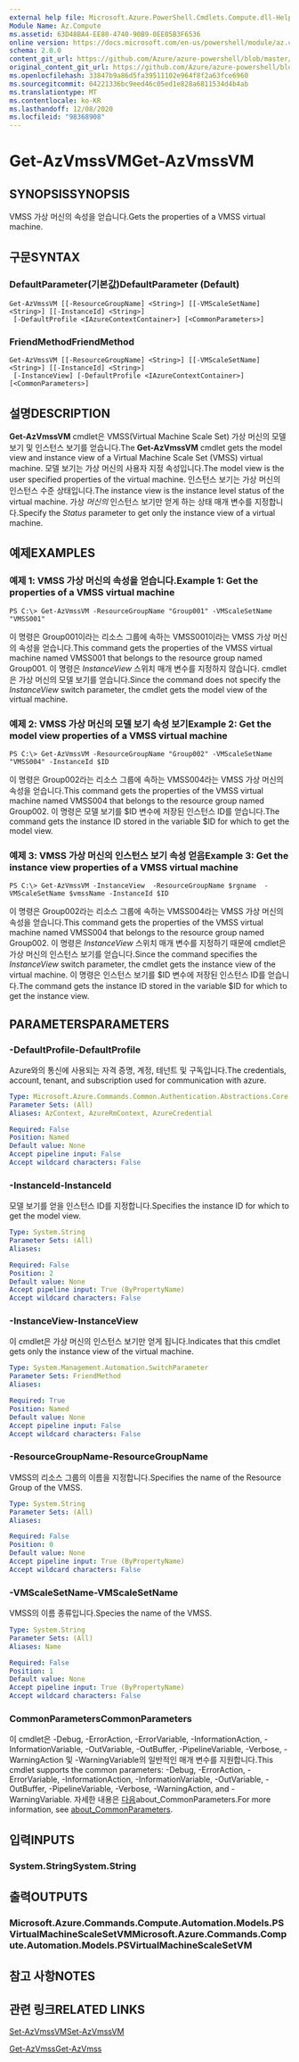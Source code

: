 ```yaml
---
external help file: Microsoft.Azure.PowerShell.Cmdlets.Compute.dll-Help.xml
Module Name: Az.Compute
ms.assetid: 63D48BA4-EE80-4740-90B9-0EE05B3F6536
online version: https://docs.microsoft.com/en-us/powershell/module/az.compute/get-azvmssvm
schema: 2.0.0
content_git_url: https://github.com/Azure/azure-powershell/blob/master/src/Compute/Compute/help/Get-AzVmssVM.md
original_content_git_url: https://github.com/Azure/azure-powershell/blob/master/src/Compute/Compute/help/Get-AzVmssVM.md
ms.openlocfilehash: 33847b9a86d5fa39511102e964f8f2a63fce6960
ms.sourcegitcommit: 04221336bc9eed46c05ed1e828a6811534d4b4ab
ms.translationtype: MT
ms.contentlocale: ko-KR
ms.lasthandoff: 12/08/2020
ms.locfileid: "98368908"
---
```

# <span data-ttu-id="9f311-101">Get-AzVmssVM</span><span class="sxs-lookup"><span data-stu-id="9f311-101">Get-AzVmssVM</span></span>

## <span data-ttu-id="9f311-102">SYNOPSIS</span><span class="sxs-lookup"><span data-stu-id="9f311-102">SYNOPSIS</span></span>
<span data-ttu-id="9f311-103">VMSS 가상 머신의 속성을 얻습니다.</span><span class="sxs-lookup"><span data-stu-id="9f311-103">Gets the properties of a VMSS virtual machine.</span></span>

## <span data-ttu-id="9f311-104">구문</span><span class="sxs-lookup"><span data-stu-id="9f311-104">SYNTAX</span></span>

### <span data-ttu-id="9f311-105">DefaultParameter(기본값)</span><span class="sxs-lookup"><span data-stu-id="9f311-105">DefaultParameter (Default)</span></span>
```
Get-AzVmssVM [[-ResourceGroupName] <String>] [[-VMScaleSetName] <String>] [[-InstanceId] <String>]
 [-DefaultProfile <IAzureContextContainer>] [<CommonParameters>]
```

### <span data-ttu-id="9f311-106">FriendMethod</span><span class="sxs-lookup"><span data-stu-id="9f311-106">FriendMethod</span></span>
```
Get-AzVmssVM [[-ResourceGroupName] <String>] [[-VMScaleSetName] <String>] [[-InstanceId] <String>]
 [-InstanceView] [-DefaultProfile <IAzureContextContainer>] [<CommonParameters>]
```

## <span data-ttu-id="9f311-107">설명</span><span class="sxs-lookup"><span data-stu-id="9f311-107">DESCRIPTION</span></span>
<span data-ttu-id="9f311-108">**Get-AzVmssVM** cmdlet은 VMSS(Virtual Machine Scale Set) 가상 머신의 모델 보기 및 인스턴스 보기를 얻습니다.</span><span class="sxs-lookup"><span data-stu-id="9f311-108">The **Get-AzVmssVM** cmdlet gets the model view and instance view of a Virtual Machine Scale Set (VMSS) virtual machine.</span></span>
<span data-ttu-id="9f311-109">모델 보기는 가상 머신의 사용자 지정 속성입니다.</span><span class="sxs-lookup"><span data-stu-id="9f311-109">The model view is the user specified properties of the virtual machine.</span></span>
<span data-ttu-id="9f311-110">인스턴스 보기는 가상 머신의 인스턴스 수준 상태입니다.</span><span class="sxs-lookup"><span data-stu-id="9f311-110">The instance view is the instance level status of the virtual machine.</span></span>
<span data-ttu-id="9f311-111">가상 *머신의* 인스턴스 보기만 얻게 하는 상태 매개 변수를 지정합니다.</span><span class="sxs-lookup"><span data-stu-id="9f311-111">Specify the *Status* parameter to get only the instance view of a virtual machine.</span></span>

## <span data-ttu-id="9f311-112">예제</span><span class="sxs-lookup"><span data-stu-id="9f311-112">EXAMPLES</span></span>

### <span data-ttu-id="9f311-113">예제 1: VMSS 가상 머신의 속성을 얻습니다.</span><span class="sxs-lookup"><span data-stu-id="9f311-113">Example 1: Get the properties of a VMSS virtual machine</span></span>
```
PS C:\> Get-AzVmssVM -ResourceGroupName "Group001" -VMScaleSetName "VMSS001"
```

<span data-ttu-id="9f311-114">이 명령은 Group001이라는 리소스 그룹에 속하는 VMSS001이라는 VMSS 가상 머신의 속성을 얻습니다.</span><span class="sxs-lookup"><span data-stu-id="9f311-114">This command gets the properties of the VMSS virtual machine named VMSS001 that belongs to the resource group named Group001.</span></span>
<span data-ttu-id="9f311-115">이 명령은 *InstanceView* 스위치 매개 변수를 지정하지 않습니다. cmdlet은 가상 머신의 모델 보기를 얻습니다.</span><span class="sxs-lookup"><span data-stu-id="9f311-115">Since the command does not specify the *InstanceView* switch parameter, the cmdlet gets the model view of the virtual machine.</span></span>

### <span data-ttu-id="9f311-116">예제 2: VMSS 가상 머신의 모델 보기 속성 보기</span><span class="sxs-lookup"><span data-stu-id="9f311-116">Example 2: Get the model view properties of a VMSS virtual machine</span></span>
```
PS C:\> Get-AzVmssVM -ResourceGroupName "Group002" -VMScaleSetName "VMSS004" -InstanceId $ID
```

<span data-ttu-id="9f311-117">이 명령은 Group002라는 리소스 그룹에 속하는 VMSS004라는 VMSS 가상 머신의 속성을 얻습니다.</span><span class="sxs-lookup"><span data-stu-id="9f311-117">This command gets the properties of the VMSS virtual machine named VMSS004 that belongs to the resource group named Group002.</span></span>
<span data-ttu-id="9f311-118">이 명령은 모델 보기를 $ID 변수에 저장된 인스턴스 ID를 얻습니다.</span><span class="sxs-lookup"><span data-stu-id="9f311-118">The command gets the instance ID stored in the variable $ID for which to get the model view.</span></span>

### <span data-ttu-id="9f311-119">예제 3: VMSS 가상 머신의 인스턴스 보기 속성 얻음</span><span class="sxs-lookup"><span data-stu-id="9f311-119">Example 3: Get the instance view properties of a VMSS virtual machine</span></span>
```
PS C:\> Get-AzVmssVM -InstanceView  -ResourceGroupName $rgname  -VMScaleSetName $vmssName -InstanceId $ID
```

<span data-ttu-id="9f311-120">이 명령은 Group002라는 리소스 그룹에 속하는 VMSS004라는 VMSS 가상 머신의 속성을 얻습니다.</span><span class="sxs-lookup"><span data-stu-id="9f311-120">This command gets the properties of the VMSS virtual machine named VMSS004 that belongs to the resource group named Group002.</span></span>
<span data-ttu-id="9f311-121">이 명령은 *InstanceView* 스위치 매개 변수를 지정하기 때문에 cmdlet은 가상 머신의 인스턴스 보기를 얻습니다.</span><span class="sxs-lookup"><span data-stu-id="9f311-121">Since the command specifies the *InstanceView* switch parameter, the cmdlet gets the instance view of the virtual machine.</span></span>
<span data-ttu-id="9f311-122">이 명령은 인스턴스 보기를 $ID 변수에 저장된 인스턴스 ID를 얻습니다.</span><span class="sxs-lookup"><span data-stu-id="9f311-122">The command gets the instance ID stored in the variable $ID for which to get the instance view.</span></span>

## <span data-ttu-id="9f311-123">PARAMETERS</span><span class="sxs-lookup"><span data-stu-id="9f311-123">PARAMETERS</span></span>

### <span data-ttu-id="9f311-124">-DefaultProfile</span><span class="sxs-lookup"><span data-stu-id="9f311-124">-DefaultProfile</span></span>
<span data-ttu-id="9f311-125">Azure와의 통신에 사용되는 자격 증명, 계정, 테넌트 및 구독입니다.</span><span class="sxs-lookup"><span data-stu-id="9f311-125">The credentials, account, tenant, and subscription used for communication with azure.</span></span>

```yaml
Type: Microsoft.Azure.Commands.Common.Authentication.Abstractions.Core.IAzureContextContainer
Parameter Sets: (All)
Aliases: AzContext, AzureRmContext, AzureCredential

Required: False
Position: Named
Default value: None
Accept pipeline input: False
Accept wildcard characters: False
```

### <span data-ttu-id="9f311-126">-InstanceId</span><span class="sxs-lookup"><span data-stu-id="9f311-126">-InstanceId</span></span>
<span data-ttu-id="9f311-127">모델 보기를 얻을 인스턴스 ID를 지정합니다.</span><span class="sxs-lookup"><span data-stu-id="9f311-127">Specifies the instance ID for which to get the model view.</span></span>

```yaml
Type: System.String
Parameter Sets: (All)
Aliases:

Required: False
Position: 2
Default value: None
Accept pipeline input: True (ByPropertyName)
Accept wildcard characters: False
```

### <span data-ttu-id="9f311-128">-InstanceView</span><span class="sxs-lookup"><span data-stu-id="9f311-128">-InstanceView</span></span>
<span data-ttu-id="9f311-129">이 cmdlet은 가상 머신의 인스턴스 보기만 얻게 됩니다.</span><span class="sxs-lookup"><span data-stu-id="9f311-129">Indicates that this cmdlet gets only the instance view of the virtual machine.</span></span>

```yaml
Type: System.Management.Automation.SwitchParameter
Parameter Sets: FriendMethod
Aliases:

Required: True
Position: Named
Default value: None
Accept pipeline input: False
Accept wildcard characters: False
```

### <span data-ttu-id="9f311-130">-ResourceGroupName</span><span class="sxs-lookup"><span data-stu-id="9f311-130">-ResourceGroupName</span></span>
<span data-ttu-id="9f311-131">VMSS의 리소스 그룹의 이름을 지정합니다.</span><span class="sxs-lookup"><span data-stu-id="9f311-131">Specifies the name of the Resource Group of the VMSS.</span></span>

```yaml
Type: System.String
Parameter Sets: (All)
Aliases:

Required: False
Position: 0
Default value: None
Accept pipeline input: True (ByPropertyName)
Accept wildcard characters: False
```

### <span data-ttu-id="9f311-132">-VMScaleSetName</span><span class="sxs-lookup"><span data-stu-id="9f311-132">-VMScaleSetName</span></span>
<span data-ttu-id="9f311-133">VMSS의 이름 종류입니다.</span><span class="sxs-lookup"><span data-stu-id="9f311-133">Species the name of the VMSS.</span></span>

```yaml
Type: System.String
Parameter Sets: (All)
Aliases: Name

Required: False
Position: 1
Default value: None
Accept pipeline input: True (ByPropertyName)
Accept wildcard characters: False
```

### <span data-ttu-id="9f311-134">CommonParameters</span><span class="sxs-lookup"><span data-stu-id="9f311-134">CommonParameters</span></span>
<span data-ttu-id="9f311-135">이 cmdlet은 -Debug, -ErrorAction, -ErrorVariable, -InformationAction, -InformationVariable, -OutVariable, -OutBuffer, -PipelineVariable, -Verbose, -WarningAction 및 -WarningVariable의 일반적인 매개 변수를 지원합니다.</span><span class="sxs-lookup"><span data-stu-id="9f311-135">This cmdlet supports the common parameters: -Debug, -ErrorAction, -ErrorVariable, -InformationAction, -InformationVariable, -OutVariable, -OutBuffer, -PipelineVariable, -Verbose, -WarningAction, and -WarningVariable.</span></span> <span data-ttu-id="9f311-136">자세한 내용은 [다음](http://go.microsoft.com/fwlink/?LinkID=113216)about_CommonParameters.</span><span class="sxs-lookup"><span data-stu-id="9f311-136">For more information, see [about_CommonParameters](http://go.microsoft.com/fwlink/?LinkID=113216).</span></span>

## <span data-ttu-id="9f311-137">입력</span><span class="sxs-lookup"><span data-stu-id="9f311-137">INPUTS</span></span>

### <span data-ttu-id="9f311-138">System.String</span><span class="sxs-lookup"><span data-stu-id="9f311-138">System.String</span></span>

## <span data-ttu-id="9f311-139">출력</span><span class="sxs-lookup"><span data-stu-id="9f311-139">OUTPUTS</span></span>

### <span data-ttu-id="9f311-140">Microsoft.Azure.Commands.Compute.Automation.Models.PSVirtualMachineScaleSetVM</span><span class="sxs-lookup"><span data-stu-id="9f311-140">Microsoft.Azure.Commands.Compute.Automation.Models.PSVirtualMachineScaleSetVM</span></span>

## <span data-ttu-id="9f311-141">참고 사항</span><span class="sxs-lookup"><span data-stu-id="9f311-141">NOTES</span></span>

## <span data-ttu-id="9f311-142">관련 링크</span><span class="sxs-lookup"><span data-stu-id="9f311-142">RELATED LINKS</span></span>

[<span data-ttu-id="9f311-143">Set-AzVmssVM</span><span class="sxs-lookup"><span data-stu-id="9f311-143">Set-AzVmssVM</span></span>](./Set-AzVmssVM.md)

[<span data-ttu-id="9f311-144">Get-AzVmss</span><span class="sxs-lookup"><span data-stu-id="9f311-144">Get-AzVmss</span></span>](./Get-AzVmss.md)


